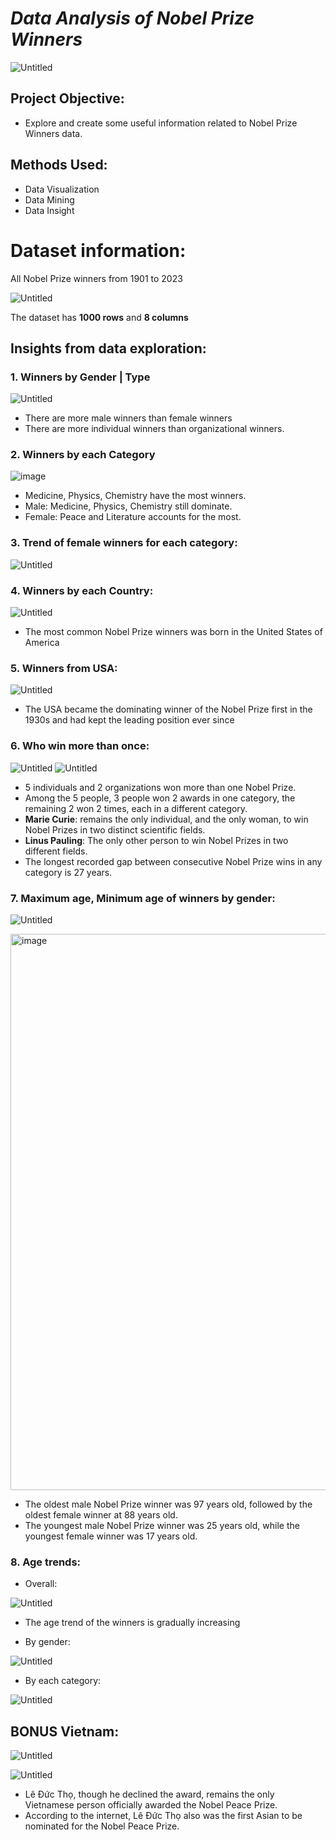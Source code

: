 # ***Data Analysis of Nobel Prize Winners***

![Untitled](https://github.com/Khangtran94/Data_Analysis_of_Nobel_Prize_Winners/assets/146164801/2a6c1404-2e6e-4556-a83d-618295e1ecfd)

## Project Objective:
* Explore and create some useful information related to Nobel Prize Winners data.

## Methods Used:
* Data Visualization
* Data Mining
* Data Insight

# Dataset information:
All Nobel Prize winners from 1901 to 2023

![Untitled](https://github.com/Khangtran94/Data_Analysis_of_Nobel_Prize_Winners/assets/146164801/527c693a-6933-4b71-8797-248e361ccd53)

The dataset has **1000 rows** and **8 columns**

## Insights from data exploration:
### 1. Winners by Gender | Type
![Untitled](https://github.com/Khangtran94/Data_Analysis_of_Nobel_Prize_Winners/assets/146164801/032352f2-799d-4469-987c-e92b3c643fd3)

* There are more male winners than female winners
* There are more individual winners than organizational winners.

### 2. Winners by each Category
![image](https://github.com/Khangtran94/Data_Analysis_of_Nobel_Prize_Winners/assets/146164801/ca989c94-d4f2-406d-a18b-51b1797ccc6d)
* Medicine, Physics, Chemistry have the most winners.
* Male:  Medicine, Physics, Chemistry still dominate.
* Female: Peace and Literature accounts for the most.
  
### 3. Trend of female winners for each category:
![Untitled](https://github.com/Khangtran94/Data_Analysis_of_Nobel_Prize_Winners/assets/146164801/3c1be63c-2eaa-4e85-82d1-05a7524ae6e5)

### 4. Winners by each Country:
![Untitled](https://github.com/Khangtran94/Data_Analysis_of_Nobel_Prize_Winners/assets/146164801/9ec7d434-317e-49a1-8ffb-2fbc1ed028f1)

* The most common Nobel Prize winners was born in the United States of America

### 5. Winners from USA:
![Untitled](https://github.com/Khangtran94/Data_Analysis_of_Nobel_Prize_Winners/assets/146164801/833f9c7c-0b99-4a63-8c63-b5914aa15bd9)

* The USA became the dominating winner of the Nobel Prize first in the 1930s and had kept the leading position ever since

### 6. Who win more than once:
![Untitled](https://github.com/Khangtran94/Data_Analysis_of_Nobel_Prize_Winners/assets/146164801/48d4dcfa-f102-4ae3-ae76-b479a1bc671f)
![Untitled](https://github.com/Khangtran94/Data_Analysis_of_Nobel_Prize_Winners/assets/146164801/673d2e8c-467a-4866-a36d-8e315b38b2e5)

* 5 individuals and 2 organizations won more than one Nobel Prize.
* Among the 5 people, 3 people won 2 awards in one category, the remaining 2 won 2 times, each in a different category.
* **Marie Curie**: remains the only individual, and the only woman, to win Nobel Prizes in two distinct scientific fields.
* **Linus Pauling**: The only other person to win Nobel Prizes in two different fields.
* The longest recorded gap between consecutive Nobel Prize wins in any category is 27 years.

### 7. Maximum age, Minimum age of winners by gender:
![Untitled](https://github.com/Khangtran94/Data_Analysis_of_Nobel_Prize_Winners/assets/146164801/9d0d7b71-cd9e-4853-b114-2be75f889952)

<img width="890" alt="image" src="https://github.com/Khangtran94/Data_Analysis_of_Nobel_Prize_Winners/assets/146164801/1f7dac7e-c12e-4b60-b629-cab6169f7c81">

* The oldest male Nobel Prize winner was 97 years old, followed by the oldest female winner at 88 years old.
* The youngest male Nobel Prize winner was 25 years old, while the youngest female winner was 17 years old.

### 8. Age trends:
* Overall:

![Untitled](https://github.com/Khangtran94/Data_Analysis_of_Nobel_Prize_Winners/assets/146164801/557f7d5c-7b55-4e20-8839-c7c4effd4390)

* The age trend of the winners is gradually increasing
  
* By gender:
  
![Untitled](https://github.com/Khangtran94/Data_Analysis_of_Nobel_Prize_Winners/assets/146164801/91fa7680-0096-4d5c-97d4-cd1c08f21189)

* By each category:

![Untitled](https://github.com/Khangtran94/Data_Analysis_of_Nobel_Prize_Winners/assets/146164801/0d37f5a7-7488-4f16-bdd9-7d7544d5c74c)


## **BONUS** Vietnam:
![Untitled](https://github.com/Khangtran94/Data_Analysis_of_Nobel_Prize_Winners/assets/146164801/89207e6f-896d-4796-96b3-eee2fb4e19d0)

![Untitled](https://github.com/Khangtran94/Data_Analysis_of_Nobel_Prize_Winners/assets/146164801/edc38ec6-525e-4b7c-a889-2fe4aebbcb71)

* Lê Đức Thọ, though he declined the award, remains the only Vietnamese person officially awarded the Nobel Peace Prize.
* According to the internet, Lê Đức Thọ also was the first Asian to be nominated for the Nobel Peace Prize.
